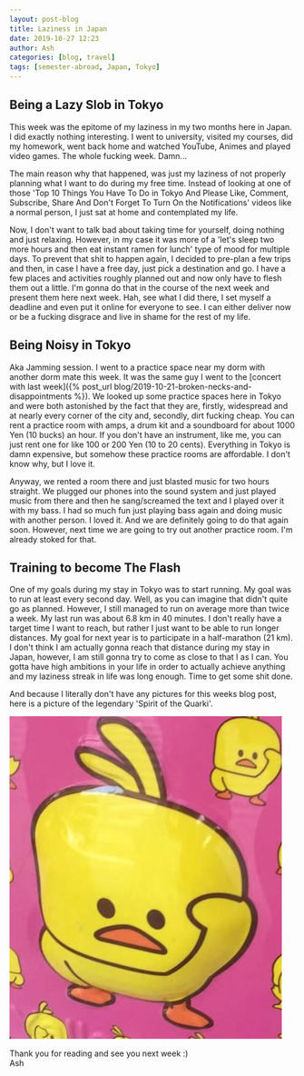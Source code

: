 ```yaml
---
layout: post-blog
title: Laziness in Japan
date: 2019-10-27 12:23
author: Ash
categories: [blog, travel]
tags: [semester-abroad, Japan, Tokyo]
---
```


## Being a Lazy Slob in Tokyo

This week was the epitome of my laziness in my two months here in Japan. I did exactly nothing interesting. I went to university, visited my courses, did my homework, went back home and watched YouTube, Animes and played video games. The whole fucking week. Damn...

The main reason why that happened, was just my laziness of not properly planning what I want to do during my free time. Instead of looking at one of those 'Top 10 Things You Have To Do in Tokyo And Please Like, Comment, Subscribe, Share And Don't Forget To Turn On the Notifications' videos like a normal person, I just sat at home and contemplated my life.

Now, I don't want to talk bad about taking time for yourself, doing nothing and just relaxing. However, in my case it was more of a 'let's sleep two more hours and then eat instant ramen for lunch' type of mood for multiple days. To prevent that shit to happen again, I decided to pre-plan a few trips and then, in case I have a free day, just pick a destination and go. I have a few places and activities roughly planned out and now only have to flesh them out a little. I'm gonna do that in the course of the next week and present them here next week. Hah, see what I did there, I set myself a deadline and even put it online for everyone to see. I can either deliver now or be a fucking disgrace and live in shame for the rest of my life.

## Being Noisy in Tokyo

Aka Jamming session. I went to a practice space near my dorm with another dorm mate this week. It was the same guy I went to the [concert with last week]({% post_url blog/2019-10-21-broken-necks-and-disappointments %}). We looked up some practice spaces here in Tokyo and were both astonished by the fact that they are, firstly, widespread and at nearly every corner of the city and, secondly, dirt fucking cheap. You can rent a practice room with amps, a drum kit and a soundboard for about 1000 Yen (10 bucks) an hour. If you don't have an instrument, like me, you can just rent one for like 100 or 200 Yen (10 to 20 cents). Everything in Tokyo is damn expensive, but somehow these practice rooms are affordable. I don't know why, but I love it.

Anyway, we rented a room there and just blasted music for two hours straight. We plugged our phones into the sound system and just played music from there and then he sang/screamed the text and I played over it with my bass. I had so much fun just playing bass again and doing music with another person. I loved it. And we are definitely going to do that again soon. However, next time we are going to try out another practice room. I'm already stoked for that.

## Training to become The Flash

One of my goals during my stay in Tokyo was to start running. My goal was to run at least every second day. Well, as you can imagine that didn't quite go as planned. However, I still managed to run on average more than twice a week. My last run was about 6.8 km in 40 minutes. I don't really have a target time I want to reach, but rather I just want to be able to run longer distances. My goal for next year is to participate in a half-marathon (21 km). I don't think I am actually gonna reach that distance during my stay in Japan, however, I am still gonna try to come as close to that I as I can. You gotta have high ambitions in your life in order to actually achieve anything and my laziness streak in life was long enough. Time to get some shit done.

And because I literally don't have any pictures for this weeks blog post, here is a picture of the legendary 'Spirit of the Quarki'.

![quarki-spirit](/assets/res/blog/2019-10-27-laziness-in-japan/quarki-spirit.jpg)

Thank you for reading and see you next week :)  
Ash
